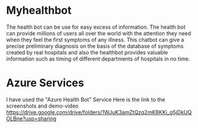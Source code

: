 # Myhealthbot
The health bot can be use for easy excess of information. The health bot can provide millions of users all over the world with the attention they need when they feel the first symptoms of any illness. This chatbot can give a precise preliminary diagnosis on the basis of the database of symptoms created by real hospitals and also the healthbot provides valuable information such as timing of different departments of hospitals in no time.
# Azure Services
I have used the "Azure Health Bot" Service
Here is the link to the screenshots and demo-video https://drive.google.com/drive/folders/1WJuK3amZtQzq2mK8KKi_g5jDkUQOLBne?usp=sharing
